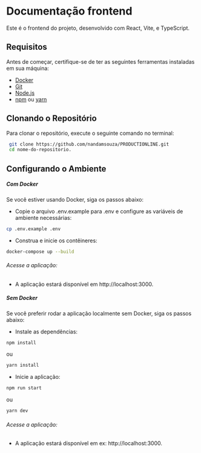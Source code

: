 # Documentação frontend
Este é o frontend do projeto, desenvolvido com React, Vite, e TypeScript.

## Requisitos

Antes de começar, certifique-se de ter as seguintes ferramentas instaladas em sua máquina:

- [Docker](https://docs.docker.com/get-docker/)
- [Git](https://git-scm.com/)
- [Node.js](https://nodejs.org/)
- [npm](https://www.npmjs.com/) ou [yarn](https://yarnpkg.com/)

## Clonando o Repositório

Para clonar o repositório, execute o seguinte comando no terminal:

```bash
 git clone https://github.com/nandamsouza/PRODUCTIONLINE.git
 cd nome-do-repositorio.
```

## Configurando o Ambiente

##### Com Docker

Se você estiver usando Docker, siga os passos abaixo:

- Copie o arquivo .env.example para .env e configure as variáveis de ambiente necessárias:

```bash
cp .env.example .env
```

- Construa e inicie os contêineres:

```bash
docker-compose up --build
```

###### Acesse a aplicação:

- A aplicação estará disponível em http://localhost:3000.

##### Sem Docker

Se você preferir rodar a aplicação localmente sem Docker, siga os passos abaixo:

- Instale as dependências:

```bash
npm install
```

ou

```bash
yarn install
```

- Inicie a aplicação:

```bash
npm run start
```

ou

```bash
yarn dev
```

###### Acesse a aplicação:

- A aplicação estará disponível em ex: http://localhost:3000.
